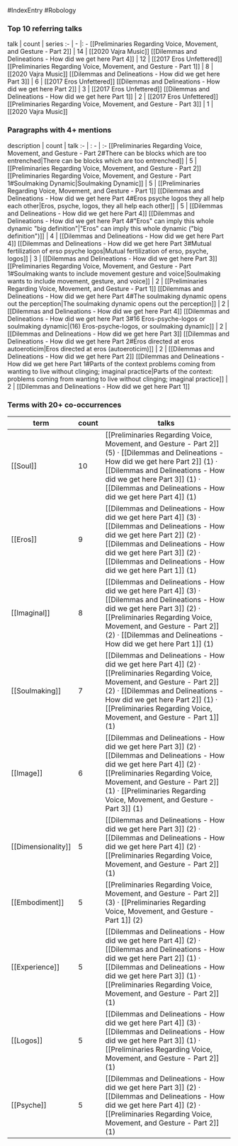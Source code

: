 #IndexEntry #Robology

### Top 10 referring talks
talk | count | series
:- | - |: -
[[Preliminaries Regarding Voice, Movement, and Gesture - Part 2]] | 14 | [[2020 Vajra Music]]
[[Dilemmas and Delineations - How did we get here Part 4]] | 12 | [[2017 Eros Unfettered]]
[[Preliminaries Regarding Voice, Movement, and Gesture - Part 1]] | 8 | [[2020 Vajra Music]]
[[Dilemmas and Delineations - How did we get here Part 3]] | 6 | [[2017 Eros Unfettered]]
[[Dilemmas and Delineations - How did we get here Part 2]] | 3 | [[2017 Eros Unfettered]]
[[Dilemmas and Delineations - How did we get here Part 1]] | 2 | [[2017 Eros Unfettered]]
[[Preliminaries Regarding Voice, Movement, and Gesture - Part 3]] | 1 | [[2020 Vajra Music]]

### Paragraphs with 4+ mentions
description | count | talk
:- | : - | :-
[[Preliminaries Regarding Voice, Movement, and Gesture - Part 2#There can be blocks which are too entrenched\|There can be blocks which are too entrenched]] | 5 | [[Preliminaries Regarding Voice, Movement, and Gesture - Part 2]]
[[Preliminaries Regarding Voice, Movement, and Gesture - Part 1#Soulmaking Dynamic\|Soulmaking Dynamic]] | 5 | [[Preliminaries Regarding Voice, Movement, and Gesture - Part 1]]
[[Dilemmas and Delineations - How did we get here Part 4#Eros psyche logos they all help each other\|Eros, psyche, logos, they all help each other]] | 5 | [[Dilemmas and Delineations - How did we get here Part 4]]
[[Dilemmas and Delineations - How did we get here Part 4#"Eros" can imply this whole dynamic "big definition"\|"Eros" can imply this whole dynamic ("big definition")]] | 4 | [[Dilemmas and Delineations - How did we get here Part 4]]
[[Dilemmas and Delineations - How did we get here Part 3#Mutual fertilization of erso psyche logos\|Mutual fertilization of erso, psyche, logos]] | 3 | [[Dilemmas and Delineations - How did we get here Part 3]]
[[Preliminaries Regarding Voice, Movement, and Gesture - Part 1#Soulmaking wants to include movement gesture and voice\|Soulmaking wants to include movement, gesture, and voice]] | 2 | [[Preliminaries Regarding Voice, Movement, and Gesture - Part 1]]
[[Dilemmas and Delineations - How did we get here Part 4#The soulmaking dynamic opens out the perception\|The soulmaking dynamic opens out the perception]] | 2 | [[Dilemmas and Delineations - How did we get here Part 4]]
[[Dilemmas and Delineations - How did we get here Part 3#16 Eros-psyche-logos or soulmaking dynamic\|(16) Eros-psyche-logos, or soulmaking dynamic]] | 2 | [[Dilemmas and Delineations - How did we get here Part 3]]
[[Dilemmas and Delineations - How did we get here Part 2#Eros directed at eros autoeroticim\|Eros directed at eros (autoeroticim)]] | 2 | [[Dilemmas and Delineations - How did we get here Part 2]]
[[Dilemmas and Delineations - How did we get here Part 1#Parts of the context problems coming from wanting to live without clinging; imaginal practice\|Parts of the context: problems coming from wanting to live without clinging; imaginal practice]] | 2 | [[Dilemmas and Delineations - How did we get here Part 1]]

### Terms with 20+ co-occurrences
term | count | talks
-|-|-
[[Soul]] | 10 | <span class="counts">[[Preliminaries Regarding Voice, Movement, and Gesture - Part 2]] (5) · [[Dilemmas and Delineations - How did we get here Part 2]] (1) · [[Dilemmas and Delineations - How did we get here Part 3]] (1) · [[Dilemmas and Delineations - How did we get here Part 4]] (1)</span> 
[[Eros]] | 9 | <span class="counts">[[Dilemmas and Delineations - How did we get here Part 4]] (3) · [[Dilemmas and Delineations - How did we get here Part 2]] (2) · [[Dilemmas and Delineations - How did we get here Part 3]] (2) · [[Dilemmas and Delineations - How did we get here Part 1]] (1)</span> 
[[Imaginal]] | 8 | <span class="counts">[[Dilemmas and Delineations - How did we get here Part 4]] (3) · [[Dilemmas and Delineations - How did we get here Part 3]] (2) · [[Preliminaries Regarding Voice, Movement, and Gesture - Part 2]] (2) · [[Dilemmas and Delineations - How did we get here Part 1]] (1)</span> 
[[Soulmaking]] | 7 | <span class="counts">[[Dilemmas and Delineations - How did we get here Part 4]] (2) · [[Preliminaries Regarding Voice, Movement, and Gesture - Part 2]] (2) · [[Dilemmas and Delineations - How did we get here Part 2]] (1) · [[Preliminaries Regarding Voice, Movement, and Gesture - Part 1]] (1)</span> 
[[Image]] | 6 | <span class="counts">[[Dilemmas and Delineations - How did we get here Part 3]] (2) · [[Dilemmas and Delineations - How did we get here Part 4]] (2) · [[Preliminaries Regarding Voice, Movement, and Gesture - Part 2]] (1) · [[Preliminaries Regarding Voice, Movement, and Gesture - Part 3]] (1)</span> 
[[Dimensionality]] | 5 | <span class="counts">[[Dilemmas and Delineations - How did we get here Part 3]] (2) · [[Dilemmas and Delineations - How did we get here Part 4]] (2) · [[Preliminaries Regarding Voice, Movement, and Gesture - Part 2]] (1)</span> 
[[Embodiment]] | 5 | <span class="counts">[[Preliminaries Regarding Voice, Movement, and Gesture - Part 2]] (3) · [[Preliminaries Regarding Voice, Movement, and Gesture - Part 1]] (2)</span> 
[[Experience]] | 5 | <span class="counts">[[Dilemmas and Delineations - How did we get here Part 4]] (2) · [[Dilemmas and Delineations - How did we get here Part 2]] (1) · [[Dilemmas and Delineations - How did we get here Part 3]] (1) · [[Preliminaries Regarding Voice, Movement, and Gesture - Part 2]] (1)</span> 
[[Logos]] | 5 | <span class="counts">[[Dilemmas and Delineations - How did we get here Part 4]] (3) · [[Dilemmas and Delineations - How did we get here Part 3]] (1) · [[Preliminaries Regarding Voice, Movement, and Gesture - Part 2]] (1)</span> 
[[Psyche]] | 5 | <span class="counts">[[Dilemmas and Delineations - How did we get here Part 3]] (2) · [[Dilemmas and Delineations - How did we get here Part 4]] (2) · [[Preliminaries Regarding Voice, Movement, and Gesture - Part 2]] (1)</span> 

